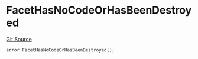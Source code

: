 # FacetHasNoCodeOrHasBeenDestroyed
[Git Source](https://github.com/thrackle-io/tron/blob/67919752074a6ad99319926c762bce79963a8aa4/src/protocol/economic/ruleProcessor/RuleProcessorDiamond.sol)


```solidity
error FacetHasNoCodeOrHasBeenDestroyed();
```

